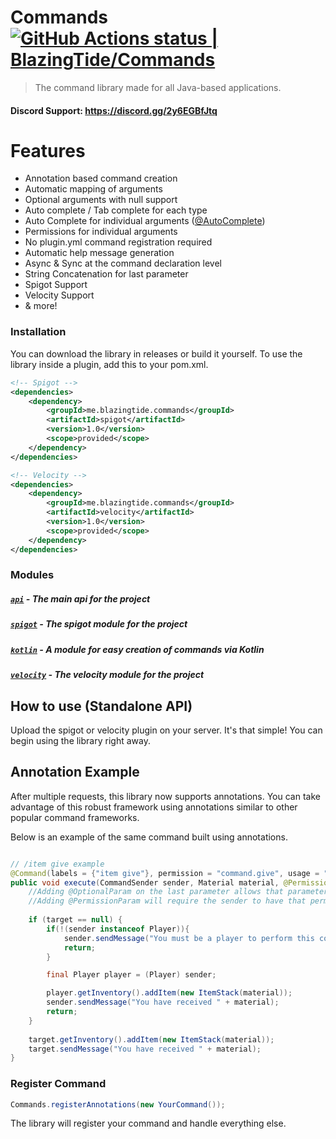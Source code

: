 # Commands [<!--lint ignore no-dead-urls-->![GitHub Actions status | BlazingTide/Commands](https://github.com/BlazingTide/Commands/workflows/Maven%20Build/badge.svg)](https://github.com/sdras/awesome-actions/actions?workflow=Lint+Awesome+List)

> The command library made for all Java-based applications.

#### Discord Support: https://discord.gg/2y6EGBfJtq 

# Features

* Annotation based command creation
* Automatic mapping of arguments
* Optional arguments with null support
* Auto complete / Tab complete for each type
* Auto Complete for individual arguments ([@AutoComplete](https://github.com/BlazingTide/Commands/blob/master/api/src/main/java/me/blazingtide/commands/annotation/AutoComplete.java))
* Permissions for individual arguments
* No plugin.yml command registration required
* Automatic help message generation
* Async & Sync at the command declaration level
* String Concatenation for last parameter
* Spigot Support
* Velocity Support
* & more!

### Installation

You can download the library in releases or build it yourself. To use the library inside a plugin, add this to your
pom.xml.

```xml
<!-- Spigot -->
<dependencies>
    <dependency>
        <groupId>me.blazingtide.commands</groupId>
        <artifactId>spigot</artifactId>
        <version>1.0</version>
        <scope>provided</scope>
    </dependency>
</dependencies>

<!-- Velocity -->
<dependencies>
    <dependency>
        <groupId>me.blazingtide.commands</groupId>
        <artifactId>velocity</artifactId>
        <version>1.0</version>
        <scope>provided</scope>
    </dependency>
</dependencies>
```

### Modules

##### [`api`](https://github.com/BlazingTide/Commands/tree/master/api) - The main api for the project

##### [`spigot`](https://github.com/BlazingTide/Commands/tree/master/spigot) - The spigot module for the project

##### [`kotlin`](https://github.com/BlazingTide/Commands/tree/master/kotlin) - A module for easy creation of commands via Kotlin

##### [`velocity`](https://github.com/BlazingTide/Commands/tree/master/velocity) - The velocity module for the project

## How to use (Standalone API)

Upload the spigot or velocity plugin on your server. It's that simple! You can begin using the library right away.

## Annotation Example

After multiple requests, this library now supports annotations. You can take advantage of this robust framework using
annotations similar to other popular command frameworks.

Below is an example of the same command built using annotations.

```java

// /item give example
@Command(labels = {"item give"}, permission = "command.give", usage = "<item> <player>")
public void execute(CommandSender sender, Material material, @PermissionParam("command.give.other") @OptionalParam Player target) { 
    //Adding @OptionalParam on the last parameter allows that parameter to be nullable
    //Adding @PermissionParam will require the sender to have that permission to use that parameter    
    
    if (target == null) {
        if(!(sender instanceof Player)){
            sender.sendMessage("You must be a player to perform this command!")
            return;
        }

        final Player player = (Player) sender;

        player.getInventory().addItem(new ItemStack(material));
        sender.sendMessage("You have received " + material);
        return;
    }
    
    target.getInventory().addItem(new ItemStack(material));
    target.sendMessage("You have received " + material);
}
```

### Register Command

```java
Commands.registerAnnotations(new YourCommand());
```

The library will register your command and handle everything else.